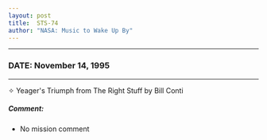 ```yaml
---
layout: post
title:  STS-74
author: "NASA: Music to Wake Up By"
---
```


----
### DATE: November 14, 1995
----
✧ Yeager's Triumph from The Right Stuff by Bill Conti

##### Comment:
* No mission comment
